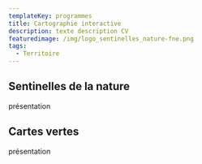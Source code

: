 ```yaml
---
templateKey: programmes
title: Cartographie interactive
description: texte description CV
featuredimage: /img/logo_sentinelles_nature-fne.png
tags:
  - Territoire
---
```

## Sentinelles de la nature

présentation

## Cartes vertes

présentation